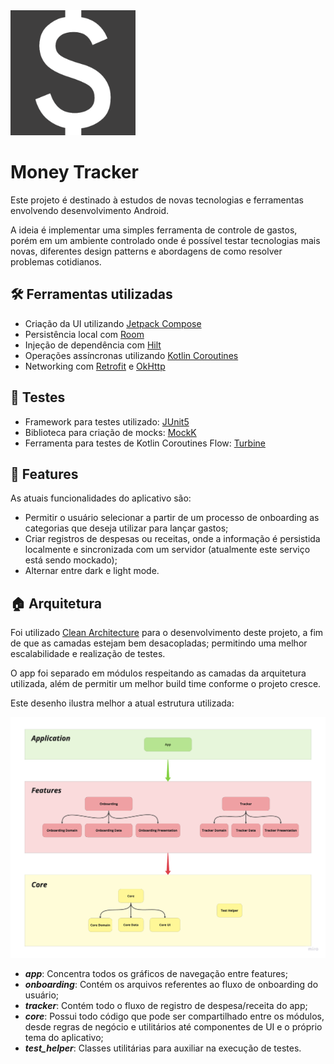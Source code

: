 <img src="app/src/main/ic_launcher-playstore.png" width="200">

# Money Tracker
Este projeto é destinado à estudos de novas tecnologias e ferramentas envolvendo desenvolvimento Android.

A ideia é implementar uma simples ferramenta de controle de gastos, porém em um ambiente controlado onde é possível testar tecnologias mais novas, diferentes design patterns e abordagens de como resolver problemas cotidianos.

## 🛠️ Ferramentas utilizadas
- Criação da UI utilizando [Jetpack Compose](https://developer.android.com/jetpack/compose)
- Persistência local com [Room](https://developer.android.com/training/data-storage/room)
- Injeção de dependência com [Hilt](https://developer.android.com/training/dependency-injection/hilt-android)
- Operações assíncronas utilizando [Kotlin Coroutines](https://kotlinlang.org/api/kotlinx.coroutines)
- Networking com [Retrofit](https://square.github.io/retrofit) e [OkHttp](https://square.github.io/okhttp)

## 🧪 Testes
- Framework para testes utilizado: [JUnit5](https://github.com/mannodermaus/android-junit5)
- Biblioteca para criação de mocks: [MockK](https://mockk.io)
- Ferramenta para testes de Kotlin Coroutines Flow: [Turbine](https://github.com/cashapp/turbine)

## 📱 Features
As atuais funcionalidades do aplicativo são:
- Permitir o usuário selecionar a partir de um processo de onboarding as categorias que deseja utilizar para lançar gastos;
- Criar registros de despesas ou receitas, onde a informação é persistida localmente e sincronizada com um servidor (atualmente este serviço está sendo mockado);
- Alternar entre dark e light mode.

## 🏠 Arquitetura
Foi utilizado [Clean Architecture](https://blog.cleancoder.com/uncle-bob/2012/08/13/the-clean-architecture.html) para o desenvolvimento deste projeto, a fim de que as camadas estejam bem desacopladas; permitindo uma melhor escalabilidade e realização de testes.

O app foi separado em módulos respeitando as camadas da arquitetura utilizada, além de permitir um melhor build time conforme o projeto cresce.

Este desenho ilustra melhor a atual estrutura utilizada:

![architecture diagram](doc/architecture.png)

- ***app***: Concentra todos os gráficos de navegação entre features;
- ***onboarding***: Contém os arquivos referentes ao fluxo de onboarding do usuário;
- ***tracker***: Contém todo o fluxo de registro de despesa/receita do app;
- ***core***: Possui todo código que pode ser compartilhado entre os módulos, desde regras de negócio e utilitários até componentes de UI e o próprio tema do aplicativo;
- ***test_helper***: Classes utilitárias para auxiliar na execução de testes.
